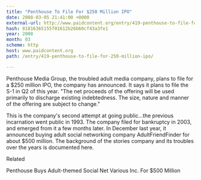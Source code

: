 ```yaml
---
title: "Penthouse To File For $250 Million IPO"
date: 2008-03-05 21:41:00 +0000
external-url: http://www.paidcontent.org/entry/419-penthouse-to-file-for-250-million-ipo/
hash: 81816365155f01612b26b60cf43a3fe1
year: 2008
month: 03
scheme: http
host: www.paidcontent.org
path: /entry/419-penthouse-to-file-for-250-million-ipo/

---
```


Penthouse Media Group, the troubled adult media company, plans to file for a $250 million IPO, the company has announced. It says it plans to file the S-1 in Q2 of this year. "The net proceeds of the offering will be used primarily to discharge existing indebtedness. The size, nature and manner of the offering are subject to change."



This is the company's second attempt at going public...the previous incarnation went public in 1993. The company filed for bankruptcy in 2003, and emerged from it a few months later. In December last year, it announced buying adult social networking company AdultFriendFinder for about $500 million. The background of the stories company and its troubles over the years is documented here.


Related


Penthouse Buys Adult-themed Social Net Various Inc. For $500 Million

